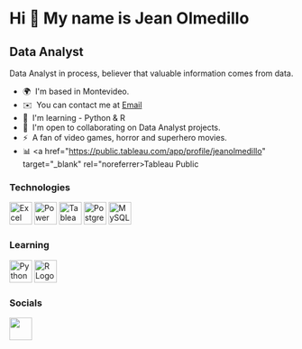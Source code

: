 Hi 👋 My name is Jean Olmedillo
===============================

Data Analyst
------------

Data Analyst in process, believer that valuable information comes from data.

* 🌍  I'm based in Montevideo.
* ✉️  You can contact me at [Email](mailto:jeanolmedillo@outlook.com)
* 🧠  I'm learning - Python & R
* 🤝  I'm open to collaborating on Data Analyst projects.
* ⚡  A fan of video games, horror and superhero movies.
* 📊  <a href="https://public.tableau.com/app/profile/jeanolmedillo" target="_blank" rel="noreferrer>Tableau Public</a>

### Technologies

<p align="left">
<img src = "https://user-images.githubusercontent.com/78714438/185477230-35d88297-8468-4098-adc9-be23b5f10f5a.svg" width = 40px heigth = 40px alt = "Excel Logo">
<img src = "https://user-images.githubusercontent.com/78714438/185477857-65ec93d8-5bcb-4f6a-941e-ddb5ac30b318.svg" width = 40px heigth = 40px alt = "Power Bi Logo">
<img src = "https://user-images.githubusercontent.com/78714438/185478048-0da2380f-4d54-4164-b1bb-05ff0abdeb9b.svg" width = 40px heigth = 40px alt = "Tableau Logo">
<img src = "https://user-images.githubusercontent.com/78714438/185478183-d203fa04-1ee8-4b27-9ab1-bc4e49736637.svg" width = 40px heigth = 40px alt = "PostgresSQL Logo">
<img src = "https://user-images.githubusercontent.com/78714438/185478373-a418401c-b555-463c-a11b-9701a98932bd.svg" width = 40px heigth = 40px alt = "MySQL Logo">
</p>

### Learning

<p align="left">
<img src = "https://user-images.githubusercontent.com/78714438/185481513-e2738b5e-8a79-4b71-b731-98148ef2efb6.svg" width = 40px heigth = 40px alt = "Python Logo">
<img src = "https://user-images.githubusercontent.com/78714438/185481621-8c784799-365d-4c1f-a467-d02632b8572a.svg" width = 40px heigth = 40px alt = "R Logo">
</p>

### Socials

<p align="left"> 
<a href="https://www.linkedin.com/in/jeanolmedillo/" target="_blank" rel="noreferrer"><img src="https://user-images.githubusercontent.com/78714438/185482011-a4e74434-058d-4353-80ef-e281ca2f6754.svg" width="40" height="40"/></a>
</p>




